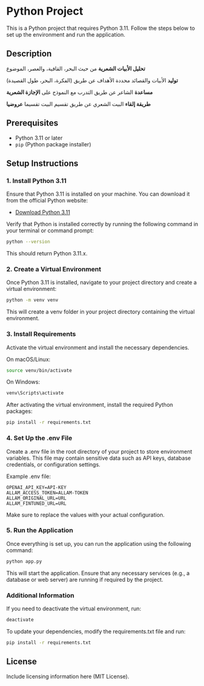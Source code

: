 # Python Project

This is a Python project that requires Python 3.11. Follow the steps below to set up the environment and run the application.

## Description

**تحليل الأبيات الشعرية** من حيث البحر، القافية، والعصر، الموضوع

**توليد** الأبيات والقصائد محددة الأهداف عن طريق (الفكرة، البحر، طول القصيدة)

**مساعدة** الشاعر عن طريق التدرب مع النموذج على **الإجازة الشعرية**

**طريقة إلقاء** البيت الشعري عن طريق تقسيم البيت تقسيما **عروضيا** 


## Prerequisites

- Python 3.11 or later
- `pip` (Python package installer)

## Setup Instructions

### 1. Install Python 3.11
Ensure that Python 3.11 is installed on your machine. You can download it from the official Python website:

- [Download Python 3.11](https://www.python.org/downloads/release/python-3110/)

Verify that Python is installed correctly by running the following command in your terminal or command prompt:

```bash
python --version
```
This should return Python 3.11.x.

### 2. Create a Virtual Environment
Once Python 3.11 is installed, navigate to your project directory and create a virtual environment:

```bash
python -m venv venv
```
This will create a venv folder in your project directory containing the virtual environment.

### 3. Install Requirements
Activate the virtual environment and install the necessary dependencies.

On macOS/Linux:
```bash
source venv/bin/activate
```
On Windows:
```bash
venv\Scripts\activate
```
After activating the virtual environment, install the required Python packages:

```bash
pip install -r requirements.txt
```
### 4. Set Up the .env File
Create a .env file in the root directory of your project to store environment variables. This file may contain sensitive data such as API keys, database credentials, or configuration settings.

Example .env file:

```env
OPENAI_API_KEY=API-KEY
ALLAM_ACCESS_TOKEN=ALLAM-TOKEN
ALLAM_ORIGINAL_URL=URL
ALLAM_FINTUNED_URL=URL
```
Make sure to replace the values with your actual configuration.

### 5. Run the Application
Once everything is set up, you can run the application using the following command:

```bash
python app.py
```
This will start the application. Ensure that any necessary services (e.g., a database or web server) are running if required by the project.

### Additional Information
If you need to deactivate the virtual environment, run:

```bash
deactivate
```

To update your dependencies, modify the requirements.txt file and run:
```bash
pip install -r requirements.txt
```
## License
Include licensing information here (MIT License).